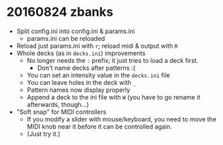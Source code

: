 20160824 zbanks
==============

- Split config.ini into config.ini & params.ini
    - params.ini can be reloaded
- Reload just params.ini with `r`; reload midi & output with `R`
- Whole decks (as in `decks.ini`) improvements
    - No longer needs the `:` prefix; it just tries to load a deck first.
        - Don't name decks after patterns :(
    - You can set an intensity value in the `decks.ini` file
    - You can leave holes in the deck with `_`
    - Pattern names now display properly
    - Append a deck to the ini file with `W` (you have to go rename it afterwards, though...)
- "Soft snap" for MIDI controllers
    - If you modify a slider with mouse/keyboard, you need to move the MIDI knob near it before it can be controlled again.
    - (Just try it.)
